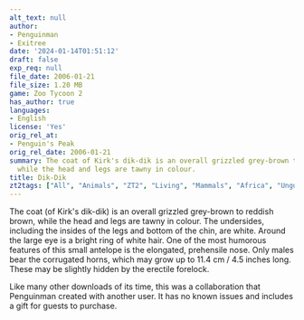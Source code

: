 ```yaml
---
alt_text: null
author:
- Penguinman
- Exitree
date: '2024-01-14T01:51:12'
draft: false
exp_req: null
file_date: 2006-01-21
file_size: 1.20 MB
game: Zoo Tycoon 2
has_author: true
languages:
- English
license: 'Yes'
orig_rel_at:
- Penguin's Peak
orig_rel_date: 2006-01-21
summary: The coat of Kirk's dik-dik is an overall grizzled grey-brown to reddish brown,
  while the head and legs are tawny in colour.
title: Dik-Dik
zt2tags: ["All", "Animals", "ZT2", "Living", "Mammals", "Africa", "Ungulates"]
---
```

The coat (of Kirk's dik-dik) is an overall grizzled grey-brown to reddish brown, while the head and legs are tawny in colour. The undersides, including the insides of the legs and bottom of the chin, are white. Around the large eye is a bright ring of white hair. One of the most humorous features of this small antelope is the elongated, prehensile nose. Only males bear the corrugated horns, which may grow up to 11.4 cm / 4.5 inches long. These may be slightly hidden by the erectile forelock.

Like many other downloads of its time, this was a collaboration that Penguinman created with another user. It has no known issues and includes a gift for guests to purchase.